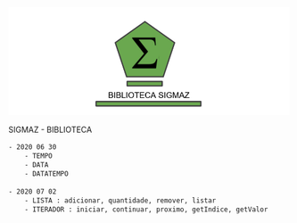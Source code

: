 
 
![Sigmaz](https://raw.githubusercontent.com/luandkg/Sigmaz/master/res/imagens/lib.png)

SIGMAZ - BIBLIOTECA

    - 2020 06 30
        - TEMPO
        - DATA
        - DATATEMPO
        
    - 2020 07 02
        - LISTA : adicionar, quantidade, remover, listar
        - ITERADOR : iniciar, continuar, proximo, getIndice, getValor
        

        
    
 
  